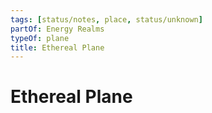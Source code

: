 ```yaml
---
tags: [status/notes, place, status/unknown]
partOf: Energy Realms
typeOf: plane
title: Ethereal Plane
---
```


# Ethereal Plane
